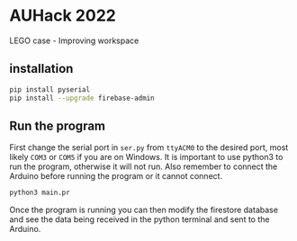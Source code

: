 # AUHack 2022

LEGO case - Improving workspace

## installation
```bash
pip install pyserial
pip install --upgrade firebase-admin
```

## Run the program
First change the serial port in `ser.py` from `ttyACM0` to the desired port, most likely `COM3` or `COM5` if you are on Windows.
It is important to use python3 to run the program, otherwise it will not run. Also remember to connect the Arduino before running the program or it cannot connect.
```bash
python3 main.pr
```

Once the program is running you can then modify the firestore database and see the data being received in the python terminal and sent to the Arduino.